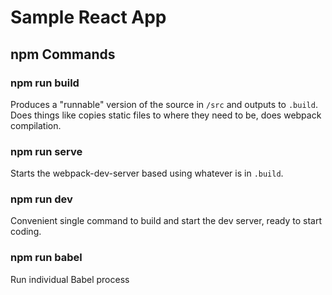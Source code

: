 # Sample React App

## npm Commands

### npm run build
Produces a "runnable" version of the source in `/src` and outputs to `.build`. Does things like copies static files to where they need to be, does webpack compilation.

### npm run serve
Starts the webpack-dev-server based using whatever is in `.build`.

### npm run dev
Convenient single command to build and start the dev server, ready to start coding.

### npm run babel
Run individual Babel process
